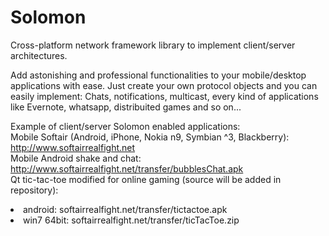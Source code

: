 Solomon
=======

Cross-platform network framework library to implement client/server architectures.

Add astonishing and professional functionalities to your mobile/desktop applications with ease.
Just create your own protocol objects and you can easily implement:
Chats, notifications, multicast, every kind of applications like Evernote, whatsapp, distribuited games and so on...

Example of client/server Solomon enabled applications:
<br>
Mobile Softair (Android, iPhone, Nokia n9, Symbian ^3, Blackberry): http://www.softairrealfight.net
<br>
Mobile Android shake and chat: http://www.softairrealfight.net/transfer/bubblesChat.apk
<br>
Qt tic-tac-toe modified for online gaming (source will be added in repository):
<li>android: softairrealfight.net/transfer/tictactoe.apk
<li>win7 64bit: softairrealfight.net/transfer/ticTacToe.zip



